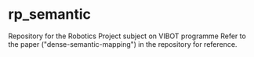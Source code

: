# rp_semantic
Repository for the Robotics Project subject on VIBOT programme
Refer to the paper ("dense-semantic-mapping") in the repository for reference.
